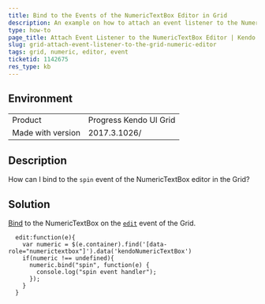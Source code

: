 ```yaml
---
title: Bind to the Events of the NumericTextBox Editor in Grid
description: An example on how to attach an event listener to the NumericTextBox editor of the Kendo UI Grid.
type: how-to
page_title: Attach Event Listener to the NumericTextBox Editor | Kendo UI Grid for jQuery
slug: grid-attach-event-listener-to-the-grid-numeric-editor
tags: grid, numeric, editor, event
ticketid: 1142675
res_type: kb
---
```


## Environment

<table>
 <tr>
  <td>Product</td>
  <td>Progress Kendo UI Grid</td>
 </tr> <tr>
  <td>Made with version</td>
  <td>2017.3.1026/</td>
 </tr>
</table>


## Description

How can I bind to the `spin` event of the NumericTextBox editor in the Grid?

## Solution

[Bind](https://docs.telerik.com/kendo-ui/intro/widget-basics/events-and-methods#event-binding-after-initialization) to the NumericTextBox on the [`edit`](https://docs.telerik.com/kendo-ui/api/javascript/ui/grid/events/edit) event of the Grid.

````
  edit:function(e){
    var numeric = $(e.container).find('[data-role="numerictextbox"]').data('kendoNumericTextBox')
    if(numeric !== undefined){
      numeric.bind("spin", function(e) {
        console.log("spin event handler");
      });
    }
  }
````
